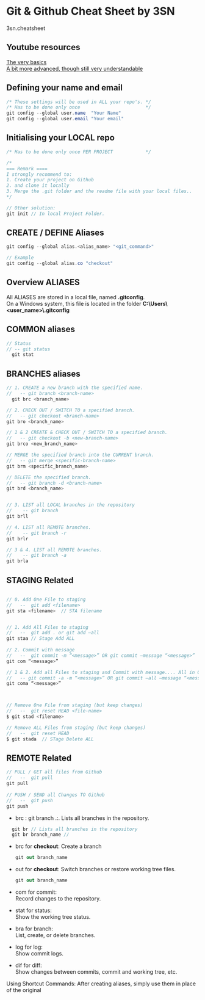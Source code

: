 # Git &amp; Github Cheat Sheet by 3SN
3sn.cheatsheet

## Youtube resources

[The very basics](https://www.youtube.com/watch?v=mJ-qvsxPHpY)   
[A bit more advanced, though still very understandable](https://www.youtube.com/watch?v=tRZGeaHPoaw)

## Defining your name and email
```csharp
/* These settings will be used in ALL your repo's. */
/* Has to be done only once                        */ 
git config --global user.name  "Your Name"
git config --global user.email "Your email"
```

## Initialising your LOCAL repo
```csharp
/* Has to be done only once PER PROJECT            */ 

/* 
=== Remark ====
I strongly recommend to:   
1. Create your project on Github 
2. and clone it locally 
3. Merge the .git folder and the readme file with your local files..
*/

// Other solution:
git init // In local Project Folder.
```

## CREATE / DEFINE Aliases

```csharp
git config --global alias.<alias_name> "<git_command>"

// Example
git config --global alias.co "checkout"
```

## Overview ALIASES
All ALIASES are stored in a local file, named **.gitconfig**.   
On a Windows system, this file is located in the folder **C:\Users\\<user_name>\\.gitconfig**


## COMMON aliases
```csharp 
// Status
// -- git status
  git stat  
```

## BRANCHES aliases
```csharp 
// 1. CREATE a new branch with the specified name. 
//   -- git branch <branch-name>
  git brc <branch_name>

// 2. CHECK OUT / SWITCH TO a specified branch.
//   -- git checkout <branch-name>
git bro <branch_name>       

// 1 & 2 CREATE & CHECK OUT / SWITCH TO a specified branch.
//   -- git checkout -b <new-branch-name>
git brco <new_branch_name> 

// MERGE the specified branch into the CURRENT branch.
//   -- git merge <specific-branch-name>
git brm <specific_branch_name>

// DELETE the specified branch.
//   -- git branch -d <branch-name>
git brd <branch_name>


// 3. LIST all LOCAL branches in the repository
//    -- git branch
git brll   

// 4. LIST all REMOTE branches.
//    -- git branch -r
git brlr

// 3 & 4. LIST all REMOTE branches.
//    -- git branch -a
git brla
```

## STAGING Related
```csharp 

// 0. Add One File to staging 
//   --  git add <filename>
git sta <filename>  // STA filename


// 1. Add All Files to staging 
//   --  git add . or git add –all
git staa // Stage Add ALL                    
  
// 2. Commit with message 
//   --  git commit -m “<message>” OR git commit –message “<message>”
git com “<message>”          

// 1 & 2. Add all Files to staging and Commit with message.... All in One .:. BETTER .:.  
//   -- git commit -a -m “<message>” OR git commit –all –message “<message>”
git coma “<message>”  



// Remove One File from staging (but keep changes) 
//   --  git reset HEAD <file-name>
$ git stad <filename>

// Remove ALL Files from staging (but keep changes)
//   --  git reset HEAD
$ git stada  // STage Delete ALL
```

## REMOTE Related
```csharp 
// PULL / GET all files from Github 
//   --  git pull
git pull
  
// PUSH / SEND all Changes TO Github 
//   --  git push
git push          
```








* brc : git branch .:. Lists all branches in the repository.
```csharp 
  git br // Lists all branches in the repository
  git br branch_name // 
  ```



* brc for **checkout**: Create a branch   
  ```csharp 
  git out branch_name
  ```


* out for **checkout**: Switch branches or restore working tree files.   
  ```csharp 
  git out branch_name
  ```


* com for commit:   
Record changes to the repository.

* stat for status:   
Show the working tree status.

* bra for branch:   
List, create, or delete branches.

* log for log:   
Show commit logs.

* dif for diff:   
Show changes between commits, commit and working tree, etc.  

Using Shortcut Commands: After creating aliases, simply use them in place of the original 

